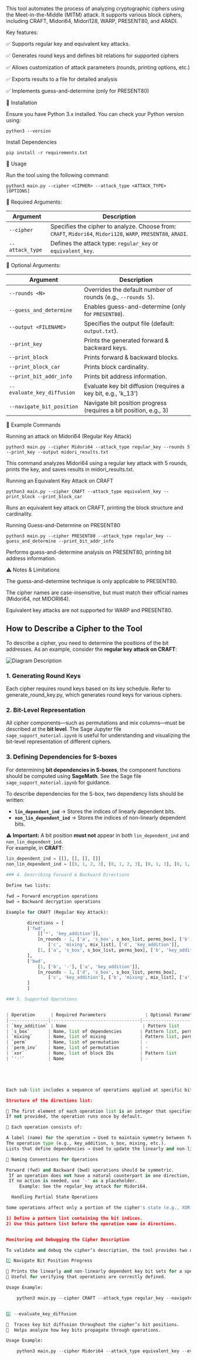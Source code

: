 This tool automates the process of analyzing cryptographic ciphers using the Meet-in-the-Middle (MITM) attack. It supports various block ciphers, including CRAFT, Midori64, Midori128, WARP, PRESENT80, and ARADI.

Key features:

✅ Supports regular key and equivalent key attacks.

✅ Generates round keys and defines bit relations for supported ciphers

✅ Allows customization of attack parameters (rounds, printing options, etc.)

✅ Exports results to a file for detailed analysis

✅ Implements guess-and-determine (only for PRESENT80)


📜 Installation

Ensure you have Python 3.x installed. You can check your Python version using:

    python3 --version
    
 
 Install Dependencies

    pip install -r requirements.txt
    
🚀 Usage

Run the tool using the following command:
    
    python3 main.py --cipher <CIPHER> --attack_type <ATTACK_TYPE> [OPTIONS]
    
🔹 Required Arguments:


| Argument       | Description |
|---------------|-------------|
| `--cipher`    | Specifies the cipher to analyze. Choose from: `CRAFT`, `Midori64`, `Midori128`, `WARP`, `PRESENT80`, `ARADI`. |
| `--attack_type` | Defines the attack type: `regular_key` or `equivalent_key`. |


🔹 Optional Arguments:

| Argument                 | Description |
|-------------------------|-------------|
| `--rounds <N>`             | Overrides the default number of rounds (e.g., `--rounds 5`). |
| `--guess_and_determine`    | Enables guess-and-determine (only for `PRESENT80`). |
| `--output <FILENAME>`      | Specifies the output file (default: `output.txt`). |
| `--print_key`              | Prints the generated forward & backward keys. |
| `--print_block`            | Prints forward & backward blocks. |
| `--print_block_car`        | Prints block cardinality. |
| `--print_bit_addr_info`    | Prints bit address information. |
| `--evaluate_key_diffusion` | Evaluate key bit diffusion (requires a key bit, e.g., 'k_13') |
| `--navigate_bit_position`  | Navigate bit position progress (requires a bit position, e.g., 3) |


📌 Example Commands


Running an attack on Midori64 (Regular Key Attack)

    python3 main.py --cipher Midori64 --attack_type regular_key --rounds 5 --print_key --output midori_results.txt    
This command analyzes Midori64 using a regular key attack with 5 rounds, prints the key, and saves results in midori_results.txt.

Running an Equivalent Key Attack on CRAFT

    python3 main.py --cipher CRAFT --attack_type equivalent_key --print_block --print_block_car
Runs an equivalent key attack on CRAFT, printing the block structure and cardinality.

Running Guess-and-Determine on PRESENT80

    python3 main.py --cipher PRESENT80 --attack_type regular_key --guess_and_determine --print_bit_addr_info
Performs guess-and-determine analysis on PRESENT80, printing bit address information.

⚠️ Notes & Limitations

The guess-and-determine technique is only applicable to PRESENT80.

The cipher names are case-insensitive, but must match their official names (Midori64, not MIDORI64).

Equivalent key attacks are not supported for WARP and PRESENT80.


## How to Describe a Cipher to the Tool

To describe a cipher, you need to determine the positions of the bit addresses. As an example, consider the **regular key attack on CRAFT**:

![Diagram Description](craft_regular_key.png)

### 1. Generating Round Keys

Each cipher requires round keys based on its key schedule. Refer to generate_round_key.py, which generates round keys for various ciphers.

### 2.  Bit-Level Representation

All cipher components—such as permutations and mix columns—must be described at the **bit level**. The Sage Jupyter file `sage_support_material.ipynb` is useful for understanding and visualizing the bit-level representation of different ciphers.


### 3. Defining Dependencies for S-boxes
 
For determining **bit dependencies in S-boxes**, the component functions should be computed using **SageMath**. See the Sage file `sage_support_material.ipynb` for guidance.

To describe dependencies for the S-box, two dependency lists should be written:
- **`lin_dependent_ind`** → Stores the indices of linearly dependent bits.
- **`non_lin_dependent_ind`** → Stores the indices of non-linearly dependent bits.

⚠️ **Important:** A bit position **must not** appear in both `lin_dependent_ind` and `non_lin_dependent_ind`.  
For example, in **CRAFT**:

```python
lin_dependent_ind = [[], [], [], []]
non_lin_dependent_ind = [[0, 1, 2, 3], [0, 1, 2, 3], [0, 1, 3], [0, 1, 2, 3]]
   
### 4. Describing Forward & Backward Directions 

Define two lists:

fwd → Forward encryption operations
bwd → Backward decryption operations

Example for CRAFT (Regular Key Attack):

        directions = [
        ['fwd',
            [['*', 'key_addition']], 
            [n_rounds - 1, ['a', 's_box', s_box_list, perms_box], ['b', 'perm', perm_bit],
                ['c', 'mixing', mix_list], ['d', 'key_addition']], 
            [1, ['a', 's_box', s_box_list, perms_box], ['b', 'key_addition']]
        ],
        ['bwd',
            [1, ['b', '-'], ['a', 'key_addition']], 
            [n_rounds - 1, ['d', 's_box', s_box_list, perms_box],
                ['c', 'key_addition'], ['b', 'mixing', mix_list], ['a', 'perm_inv', perm_bit]]
        ]
        ]

### 5. Supported Operations


| Operation      | Required Parameters               | Optional Parameters               | Example                                      | Notes |
|---------------|----------------------------------|----------------------------------|----------------------------------------------|-------|
| `key_addition` | Name                             | Pattern list                      | `['a', 'key_addition']`                      | Automatically uses the generated round keys. |
| `s_box`       | Name, list of dependencies       | Pattern list, permutation list    | `[pattern, 'a', 's_box', s_box_list]`        | - |
| `mixing`      | Name, list of mixing             | Pattern list, permutation list    | `['a', 'mixing', mix_list, mix_perm_bit]`    | - |
| `perm`        | Name, list of permutation        | -                                  | `['*', 'perm', perm_bit]`                    | - |
| `perm_inv`    | Name, list of permutation        | -                                  | `['b', 'perm_inv', perm_bit]`                | Acts as the inverse of permutation. |
| `xor`         | Name, list of block IDs          | Pattern list                      | `[pattern[1], 'b', 'xor', block_id1]`        | Block ID list contains bit addresses affected by XOR. |
| `'-'`         | Name                             | -                                  | `['b', '-']`                                 | Indicates no action. |





Each sub-list includes a sequence of operations applied at specific bit positions, following the cipher's structure.

Structure of the directions list:

🔹 The first element of each operation list is an integer that specifies how many times the operation is repeated.
If not provided, the operation runs once by default.

🔹 Each operation consists of:

A label (name) for the operation → Used to maintain symmetry between fwd and bwd.
The operation type (e.g., key_addition, s_box, mixing, etc.).
Lists that define dependencies → Used to update the linearly and non-linearly dependent key sets.

📌 Naming Conventions for Operations

Forward (fwd) and Backward (bwd) operations should be symmetric.
 If an operation does not have a natural counterpart in one direction, prefix its name with '*'.
 If no action is needed, use '-' as a placeholder.
     Example: See the regular_key attack for Midori64.

  Handling Partial State Operations

Some operations affect only a portion of the cipher's state (e.g., XOR in Feistel structures). In such cases:

1) Define a pattern list containing the bit indices.
2) Use this pattern list before the operation name in directions.


Monitoring and Debugging the Cipher Description

To validate and debug the cipher’s description, the tool provides two useful arguments:

1️⃣ Navigate Bit Position Progress

🔹 Prints the linearly and non-linearly dependent key bit sets for a specific bit position.
🔹 Useful for verifying that operations are correctly defined.

Usage Example:

    python3 main.py --cipher CRAFT --attack_type regular_key --navigate_bit_position 14


2️⃣ --evaluate_key_diffusion

🔹  Traces key bit diffusion throughout the cipher’s bit positions.
🔹  Helps analyze how key bits propagate through operations.

Usage Example:

    python3 main.py --cipher Midori64 --attack_type equivalent_key --evaluate_key_diffusion k_1





